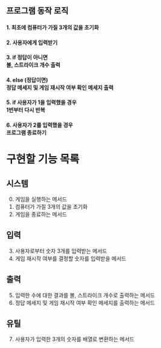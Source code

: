 ## 프로그램 동작 로직

#### 1. 최초에 컴퓨터가 가질 3개의 값을 초기화

#### 2. 사용자에게 입력받기</br>

#### 3. if 정답이 아니면</br> 볼, 스트라이크 개수 출력

#### 4. else (정답이면)</br> 정답 메세지 및 게임 재시작 여부 확인 메세지 출력</br>

#### 5. if 사용자가 1을 입력했을 경우</br> 1번부터 다시 반복</br>

#### 6. 사용자가 2를 입력했을 경우</br>프로그램 종료하기</br>

# 구현할 기능 목록

## 시스템

0. 게임을 실행하는 메서드
1. 컴퓨터가 가질 3개의 값을 초기화
2. 게임을 종료하는 메서드

## 입력

3. 사용자로부터 숫자 3개를 입력받는 메서드
4. 게임 재시작 여부를 결정할 숫자를 입력받을 메서드

## 출력

5. 입력한 수에 대한 결과를 볼, 스트라이크 개수로 출력하는 메서드
6. 정답 메세지 및 게임 재시작 여부 확인 메세지를 출력하는 메서드

## 유틸

7. 사용자가 입력한 3개의 숫자를 배열로 변환하는 메서드